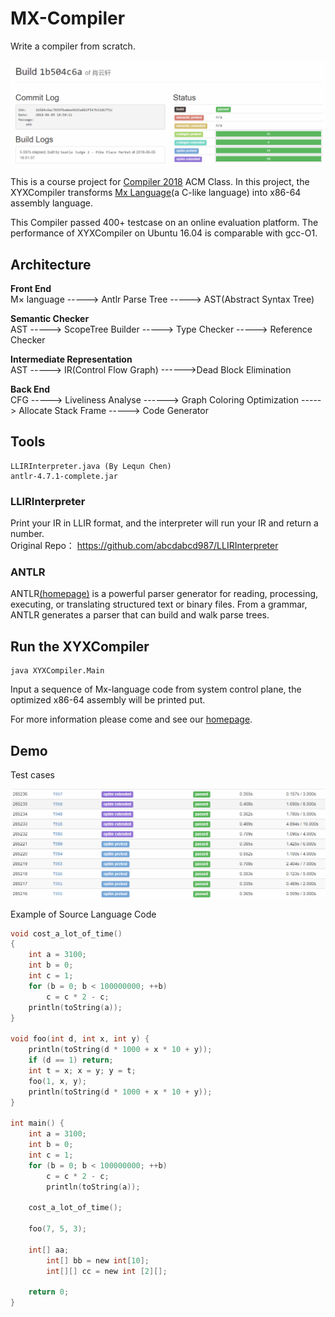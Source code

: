 # MX-Compiler
Write a compiler from scratch. 

![](images/Log.png)

This is a course project for [Compiler 2018](https://acm.sjtu.edu.cn/wiki/Compiler_2018) ACM Class. In this project, the XYXCompiler transforms [Mx Language](https://acm.sjtu.edu.cn/w/images/3/30/M_language_manual.pdf)(a C-like language) into x86-64 assembly language. 

This Compiler passed 400+ testcase on an online evaluation platform. The performance of XYXCompiler on Ubuntu 16.04  is comparable with gcc-O1.  

## Architecture

**Front End**  
M× language -----> Antlr Parse Tree -----> AST(Abstract Syntax Tree)

**Semantic Checker**  
AST -----> ScopeTree Builder -----> Type Checker -----> Reference Checker

**Intermediate Representation**  
AST -----> IR(Control Flow Graph) ------>Dead Block Elimination

**Back End**  
CFG -----> Liveliness Analyse ------> Graph Coloring Optimization -----> Allocate Stack Frame -----> Code Generator

## Tools
```
LLIRInterpreter.java (By Lequn Chen)
antlr-4.7.1-complete.jar
```

### LLIRInterpreter
Print your IR in LLIR format, and the interpreter will run your IR and return a number.  
Original Repo： https://github.com/abcdabcd987/LLIRInterpreter

### ANTLR
ANTLR[(homepage)](https://www.antlr.org/) is a powerful parser generator for reading, processing, executing, or translating structured text or binary files. From a grammar, ANTLR generates a parser that can build and walk parse trees.

## Run the XYXCompiler
```
java XYXCompiler.Main
```
Input a sequence of Mx-language code from system control plane, the optimized x86-64 assembly will be printed put.

For more information please come and see our [homepage](https://acm.sjtu.edu.cn/wiki/Compiler_2018).



## Demo
Test cases

![](images/case.png)



Example of Source Language Code
```C
void cost_a_lot_of_time()
{
	int a = 3100;
	int b = 0;
	int c = 1;
	for (b = 0; b < 100000000; ++b)
		c = c * 2 - c;
	println(toString(a));
}

void foo(int d, int x, int y) {
    println(toString(d * 1000 + x * 10 + y));
    if (d == 1) return;
    int t = x; x = y; y = t;
    foo(1, x, y);
    println(toString(d * 1000 + x * 10 + y));
}

int main() {
	int a = 3100;
	int b = 0;
	int c = 1;
	for (b = 0; b < 100000000; ++b)
		c = c * 2 - c;
        println(toString(a));

	cost_a_lot_of_time();

	foo(7, 5, 3);

	int[] aa;
        int[] bb = new int[10];
        int[][] cc = new int [2][];

	return 0;
}
```

